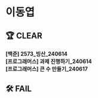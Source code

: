 # 이동엽

## 🏆 CLEAR
**[백준] 2573_빙산_240614**<br>
**[프로그래머스] 과제 진행하기_240614**  
**[프로그래머스] 큰 수 만들기_240617**  

## 🛠 FAIL
